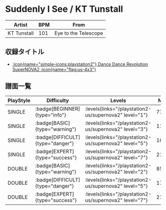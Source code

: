 # Suddenly I See / KT Tunstall

|Artist|BPM|From|
|------|---|----|
|KT Tunstall|101|Eye to the Telescope|

## 収録タイトル

- [:icon{name="simple-icons:playstation2"} Dance Dance Revolution SuperNOVA2 :icon{name="flag:us-4x3"}](/playstation2-us/supernova2)

## 譜面一覧

|PlayStyle|Difficulty|Levels|Notes|Movie|
|---------|----------|------|-----|-----|
|SINGLE| :badge[BEGINNER]{type="info"}| :levels{links="/playstation2-us/supernova2" level="1"}|77/0||
|SINGLE| :badge[BASIC]{type="warning"}| :levels{links="/playstation2-us/supernova2" level="3"}|115/11||
|SINGLE| :badge[DIFFICULT]{type="danger"}| :levels{links="/playstation2-us/supernova2" level="5"}|169/6||
|SINGLE| :badge[EXPERT]{type="success"}| :levels{links="/playstation2-us/supernova2" level="7"}|213/9||
|DOUBLE| :badge[BASIC]{type="warning"}| :levels{links="/playstation2-us/supernova2" level="2"}|85/3||
|DOUBLE| :badge[DIFFICULT]{type="danger"}| :levels{links="/playstation2-us/supernova2" level="5"}|175/26||
|DOUBLE| :badge[EXPERT]{type="success"}| :levels{links="/playstation2-us/supernova2" level="7"}|213/9||
